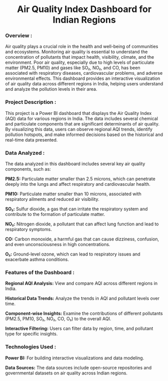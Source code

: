 <h1 align='center'>Air Quality Index Dashboard for Indian Regions </h1>

<h3>Overview :</h3>
Air quality plays a crucial role in the health and well-being of communities and ecosystems. Monitoring air quality is essential to understand the concentration of pollutants that impact health, visibility, climate, and the environment. Poor air quality, especially due to high levels of particulate matter (PM2.5, PM10) and gases like SO₂, NO₂, and CO, has been associated with respiratory diseases, cardiovascular problems, and adverse environmental effects. This dashboard provides an interactive visualization of air quality data across different regions in India, helping users understand and analyze the pollution levels in their area.

<h3>Project Description :</h3>
This project is a Power BI dashboard that displays the Air Quality Index (AQI) data for various regions in India. The data includes several chemical and particulate components that are significant determinants of air quality. By visualizing this data, users can observe regional AQI trends, identify pollution hotspots, and make informed decisions based on the historical and real-time data presented.

<h3>Data Analyzed :</h3>
The data analyzed in this dashboard includes several key air quality components, such as:

**PM2.5:** Particulate matter smaller than 2.5 microns, which can penetrate deeply into the lungs and affect respiratory and cardiovascular health.

**PM10:** Particulate matter smaller than 10 microns, associated with respiratory ailments and reduced air visibility.

**SO₂:** Sulfur dioxide, a gas that can irritate the respiratory system and contribute to the formation of particulate matter.

**NO₂:** Nitrogen dioxide, a pollutant that can affect lung function and lead to respiratory symptoms.

**CO:** Carbon monoxide, a harmful gas that can cause dizziness, confusion, and even unconsciousness in high concentrations.

**O₃:** Ground-level ozone, which can lead to respiratory issues and exacerbate asthma conditions.

<h3>Features of the Dashboard :</h3>

**Regional AQI Analysis:** View and compare AQI across different regions in India.

**Historical Data Trends:** Analyze the trends in AQI and pollutant levels over time.

**Component-wise Insights:** Examine the contributions of different pollutants (PM2.5, PM10, SO₂, NO₂, CO, O₃) to the overall AQI.

**Interactive Filtering:** Users can filter data by region, time, and pollutant type for specific insights.

<h3>Technologies Used :</h3>

**Power BI:** For building interactive visualizations and data modeling.

**Data Sources:** The data sources include open-source repositories and governmental datasets on air quality across Indian regions.

